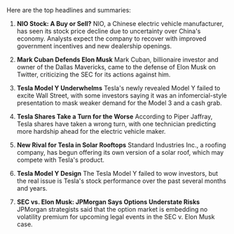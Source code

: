 Here are the top headlines and summaries:

1. **NIO Stock: A Buy or Sell?** NIO, a Chinese electric vehicle manufacturer, has seen its stock price decline due to uncertainty over China's economy. Analysts expect the company to recover with improved government incentives and new dealership openings.

2. **Mark Cuban Defends Elon Musk** Mark Cuban, billionaire investor and owner of the Dallas Mavericks, came to the defense of Elon Musk on Twitter, criticizing the SEC for its actions against him.

3. **Tesla Model Y Underwhelms** Tesla's newly revealed Model Y failed to excite Wall Street, with some investors saying it was an infomercial-style presentation to mask weaker demand for the Model 3 and a cash grab.

4. **Tesla Shares Take a Turn for the Worse** According to Piper Jaffray, Tesla shares have taken a wrong turn, with one technician predicting more hardship ahead for the electric vehicle maker.

5. **New Rival for Tesla in Solar Rooftops** Standard Industries Inc., a roofing company, has begun offering its own version of a solar roof, which may compete with Tesla's product.

6. **Tesla Model Y Design** The Tesla Model Y failed to wow investors, but the real issue is Tesla's stock performance over the past several months and years.

7. **SEC vs. Elon Musk: JPMorgan Says Options Understate Risks** JPMorgan strategists said that the option market is embedding no volatility premium for upcoming legal events in the SEC v. Elon Musk case.